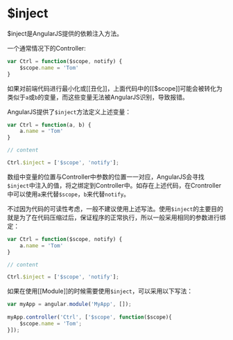 # $inject
$inject是AngularJS提供的依赖注入方法。

一个通常情况下的Controller:
```javascript
var Ctrl = function($scope, notify) {
    $scope.name = 'Tom' 
}
```

如果对前端代码进行最小化或[[丑化]]，上面代码中的[[$scope]]可能会被转化为类似于`a`或`b`的变量，而这些变量无法被AngularJS识别，导致报错。

AngularJS提供了`$inject`方法定义上述变量：
```javascript
var Ctrl = function(a, b) {
    a.name = 'Tom' 
}

// content

Ctrl.$inject = ['$scope', 'notify'];
```
数组中变量的位置与Controller中参数的位置一一对应，AngularJS会寻找`$inject`中注入的值，将之绑定到Controller中。如存在上述代码，在Crontroller中可以使用`a`来代替`$scope`，`b`来代替`notify`。

不过因为代码的可读性考虑，一般不建议使用上述写法。使用`$inject`的主要目的就是为了在代码压缩过后，保证程序的正常执行，所以一般采用相同的参数进行绑定：
```javascript
var Ctrl = function($scope, notify) {
    a.name = 'Tom' 
}

// content

Ctrl.$inject = ['$scope', 'notify'];
```

如果在使用[[Module]]的时候需要使用`$inject`，可以采用以下写法：
```javascript
var myApp = angular.module('MyApp', []);
 
myApp.controller('Ctrl', ['$scope', function($scope){
	$scope.name = 'Tom';
}]);
```